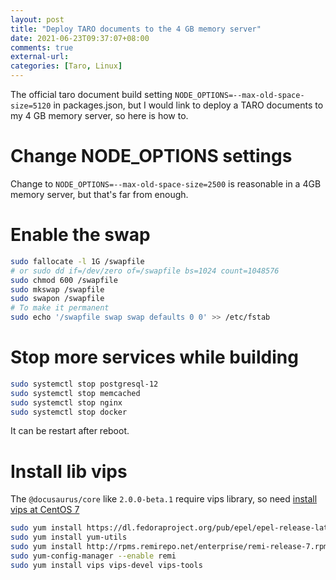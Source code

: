```yaml
---
layout: post
title: "Deploy TARO documents to the 4 GB memory server"
date: 2021-06-23T09:37:07+08:00
comments: true
external-url: 
categories: [Taro, Linux]
---
```


The official taro document build setting `NODE_OPTIONS=--max-old-space-size=5120` in packages.json, but I would link to deploy a TARO documents to my 4 GB memory server, so here is how to.

# Change NODE_OPTIONS settings

Change to `NODE_OPTIONS=--max-old-space-size=2500` is reasonable in a 4GB memory server, but that's far from enough.

# Enable the swap

```bash
sudo fallocate -l 1G /swapfile
# or sudo dd if=/dev/zero of=/swapfile bs=1024 count=1048576
sudo chmod 600 /swapfile
sudo mkswap /swapfile
sudo swapon /swapfile
# To make it permanent
sudo echo '/swapfile swap swap defaults 0 0' >> /etc/fstab
```

# Stop more services while building

```bash
sudo systemctl stop postgresql-12
sudo systemctl stop memcached
sudo systemctl stop nginx
sudo systemctl stop docker
```

It can be restart after reboot.

# Install lib vips

The `@docusaurus/core` like `2.0.0-beta.1` require vips library, so need [install vips at CentOS 7](https://tufora.com/tutorials/linux/general/install-vips-vips-tools-and-vips-devel-libvips-on-centos-7)

```bash
sudo yum install https://dl.fedoraproject.org/pub/epel/epel-release-latest-7.noarch.rpm
sudo yum install yum-utils
sudo yum install http://rpms.remirepo.net/enterprise/remi-release-7.rpm
sudo yum-config-manager --enable remi
sudo yum install vips vips-devel vips-tools
```
